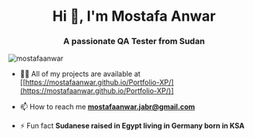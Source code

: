 <h1 align="center">Hi 👋, I'm Mostafa Anwar</h1>
<h3 align="center">A passionate QA Tester from Sudan</h3>

<p align="left"> <img src="https://komarev.com/ghpvc/?username=mostafaanwar" alt="mostafaanwar" /> </p>

- 👨‍💻 All of my projects are available at [[https://mostafaanwar.github.io/Portfolio-XP/](https://mostafaanwar.github.io/Portfolio-XP/)]

- 📫 How to reach me **mostafaanwar.jabr@gmail.com**

- ⚡ Fun fact **Sudanese raised in Egypt living in Germany born in KSA**
